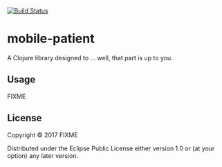 
[![Build Status](https://travis-ci.org/Aidbox/mobile-patient.svg?branch=master)](https://travis-ci.org/Aidbox/mobile-patient)
# mobile-patient

A Clojure library designed to ... well, that part is up to you.

## Usage

FIXME

## License

Copyright © 2017 FIXME

Distributed under the Eclipse Public License either version 1.0 or (at
your option) any later version.
